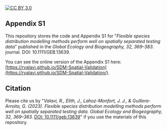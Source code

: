 [![CC BY 3.0][cc-by-shield]][cc-by]

[cc-by]: http://creativecommons.org/licenses/by/3.0/
[cc-by-image]: https://licensebuttons.net/l/by/3.0/88x31.png
[cc-by-shield]: https://img.shields.io/badge/License-CC%20BY-lightgrey.svg

## Appendix S1

This repository stores the code and Appendix S1 for "*Flexible species distribution modelling methods perform well on spatially separated testing data*" published in the *Global Ecology and Biogeography, 32, 369–383.* journal. DOI: 10.1111/GEB.13639.

You can see the online version of the Appendix S1 here: [https://rvalavi.github.io/SDM-Spatial-Validation](https://rvalavi.github.io/SDM-Spatial-Validation/).

## Citation
Please cite us by "*Valavi, R., Elith, J., Lahoz-Monfort, J. J., & Guillera-Arroita, G. (2023). Flexible species distribution modelling methods perform well on spatially separated testing data. Global Ecology and Biogeography, 32, 369–383.* [DOI: 10.1111/geb.13639](https://doi.org/10.1111/geb.13639)" if you use the materials of this repository.
